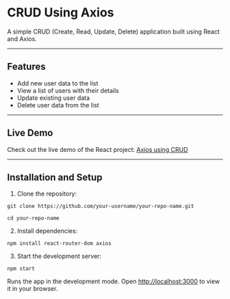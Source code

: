 # CRUD Using Axios

A simple CRUD (Create, Read, Update, Delete) application built using React and Axios.

___
## Features

- Add new user data to the list
- View a list of users with their details
- Update existing user data
- Delete user data from the list

___
## Live Demo

Check out the live demo of the React project: [Axios using CRUD](https://bucolic-lily-6ed98b.netlify.app/)

___
## Installation and Setup

1. Clone the repository:

```
git clone https://github.com/your-username/your-repo-name.git

cd your-repo-name
```

2. Install dependencies:
```
npm install react-router-dom axios
```

3. Start the development server:
```
npm start
```
 Runs the app in the development mode.
Open [http://localhost:3000](http://localhost:3000) to view it in your browser.